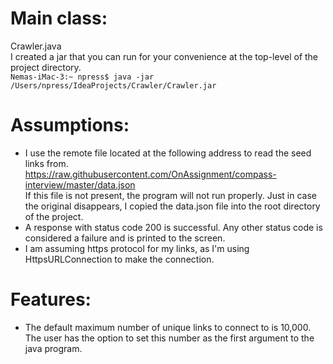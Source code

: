 # Main class:
Crawler.java
<br>I created a jar that you can run for your convenience at the top-level of the project directory.
<br>`Nemas-iMac-3:~ npress$ java -jar /Users/npress/IdeaProjects/Crawler/Crawler.jar`

# Assumptions:
- I use the remote file located at the following address to read the seed links from.<br>
https://raw.githubusercontent.com/OnAssignment/compass-interview/master/data.json
<br>If this file is not present, the program will not run properly.  Just in case the original disappears, I copied the data.json file into the root directory of the project.
- A response with status code 200 is successful.  Any other status code is
considered a failure and is printed to the screen.
- I am assuming https protocol for my links, as I'm using HttpsURLConnection to make the
connection.

# Features:
- The default maximum number of unique links to connect to is 10,000.  The user has the option
 to set this number as the first argument to the java program.


